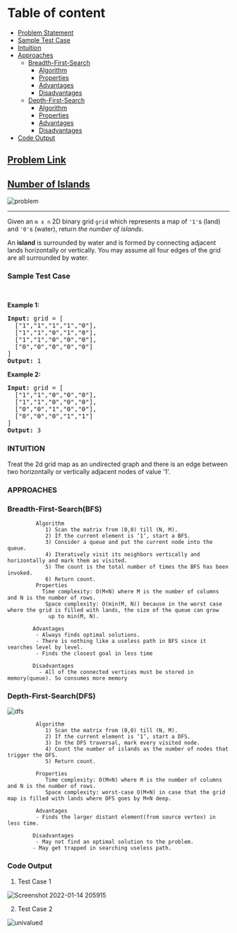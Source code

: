 
<!-- Table of content -->
# Table of content
- [Problem Statement](#problem-statement)
- [Sample Test Case](#sample-test-case)
- [Intuition](#intuition)
- [Approaches](#approaches)
    - [Breadth-First-Search](#breadth-first-search)
         - [Algorithm](#algorithm)
         - [Properties](#properties)
         - [Advantages ](#advantages)
         - [Disadvantages](#disadvantages)
    - [Depth-First-Search](#depth-first-search)
         - [Algorithm](#algorithm)
         - [Properties](#properties)
         - [Advantages ](#advantages)
         - [Disadvantages ](#disadvantages-of)
 - [Code Output](#code-output)

## [Problem Link](https://leetcode.com/problems/number-of-islands/)
## [Number of Islands](https://leetcode.com/problems/number-of-islands/)
![problem](https://user-images.githubusercontent.com/65915970/156569851-4ac247a5-8a3c-4688-b61d-45f3a74fb756.png)


<hr><div><p>Given an <code>m x n</code> 2D binary grid <code>grid</code> which represents a map of <code>'1'</code>s (land) and <code>'0'</code>s (water), return <em>the number of islands</em>.</p>

<p>An <strong>island</strong> is surrounded by water and is formed by connecting adjacent lands horizontally or vertically. You may assume all four edges of the grid are all surrounded by water.</p>

### Sample Test Case
<p>&nbsp;</p>
<p><strong>Example 1:</strong></p>

<pre><strong>Input:</strong> grid = [
  ["1","1","1","1","0"],
  ["1","1","0","1","0"],
  ["1","1","0","0","0"],
  ["0","0","0","0","0"]
]
<strong>Output:</strong> 1
</pre>

<p><strong>Example 2:</strong></p>

<pre><strong>Input:</strong> grid = [
  ["1","1","0","0","0"],
  ["1","1","0","0","0"],
  ["0","0","1","0","0"],
  ["0","0","0","1","1"]
]
<strong>Output:</strong> 3
</pre>

### **INTUITION** 

Treat the 2d grid map as an undirected graph and there is an edge between two horizontally or vertically adjacent nodes of value '1'.

### APPROACHES
         
   ### Breadth-First-Search(BFS)

             Algorithm
                1) Scan the matrix from (0,0) till (N, M).
                2) If the current element is ‘1’, start a BFS.
                3) Consider a queue and put the current node into the queue.
                4) Iteratively visit its neighbors vertically and horizontally and mark them as visited.
                5) The count is the total number of times the BFS has been invoked.
                6) Return count.
             Properties
               Time complexity: O(M×N) where M is the number of columns and N is the number of rows.
                Space complexity: O(min(M, N)) because in the worst case where the grid is filled with lands, the size of the queue can grow 
                 up to min(M, N).
    
            Advantages 
             - Always finds optimal solutions.
             - There is nothing like a useless path in BFS since it searches level by level.
             - Finds the closest goal in less time
        
            Disadvantages 
              - All of the connected vertices must be stored in memory(queue). So consumes more memory
    
   ### Depth-First-Search(DFS)
  
![dfs](https://user-images.githubusercontent.com/65915970/156580147-a79d32cb-170c-40f3-a4f0-3331ff5ca963.gif)

             Algorithm
                1) Scan the matrix from (0,0) till (N, M).
                2) If the current element is ‘1’, start a DFS.
                3) In the DFS traversal, mark every visited node.
                4) Count the number of islands as the number of nodes that trigger the DFS.
                5) Return count.
        
             Properties
                Time complexity: O(M×N) where M is the number of columns and N is the number of rows.
                Space complexity: worst-case O(M×N) in case that the grid map is filled with lands where DFS goes by M×N deep.
    
             Advantages 
             - Finds the larger distant element(from source vertex) in less time.
      
            Disadvantages 
             - May not find an optimal solution to the problem.
            - May get trapped in searching useless path.

### Code Output
1) Test Case 1

![Screenshot 2022-01-14 205915](https://user-images.githubusercontent.com/65915970/156570828-0d5a0754-ce5a-4a8e-afb4-424af2896eed.png)

2) Test Case 2

![univalued](https://user-images.githubusercontent.com/65915970/156570276-9de73071-1a0d-4b29-ae06-cb038bf526e7.png)

